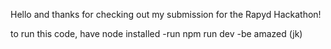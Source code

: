 Hello and thanks for checking out my submission for the Rapyd Hackathon!

to run this code, have node installed
-run npm run dev
-be amazed (jk)
